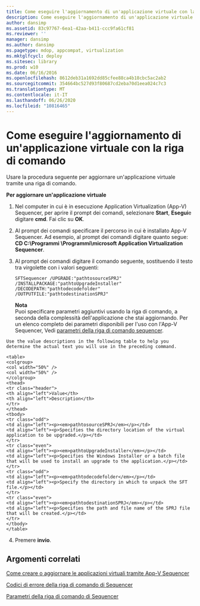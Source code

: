 ```yaml
---
title: Come eseguire l'aggiornamento di un'applicazione virtuale con la riga di comando
description: Come eseguire l'aggiornamento di un'applicazione virtuale con la riga di comando
author: dansimp
ms.assetid: 83c97767-6ea1-42aa-b411-ccc9fa61cf81
ms.reviewer: ''
manager: dansimp
ms.author: dansimp
ms.pagetype: mdop, appcompat, virtualization
ms.mktglfcycl: deploy
ms.sitesec: library
ms.prod: w10
ms.date: 06/16/2016
ms.openlocfilehash: 8612deb31a1692dd85cfee88ca4b18cbc5ac2ab2
ms.sourcegitcommit: 354664bc527d93f80687cd2eba70d1eea024c7c3
ms.translationtype: MT
ms.contentlocale: it-IT
ms.lasthandoff: 06/26/2020
ms.locfileid: "10816465"
---
```

# Come eseguire l'aggiornamento di un'applicazione virtuale con la riga di comando


Usare la procedura seguente per aggiornare un'applicazione virtuale tramite una riga di comando.

**Per aggiornare un'applicazione virtuale**

1.  Nel computer in cui è in esecuzione Application Virtualization (App-V) Sequencer, per aprire il prompt dei comandi, selezionare **Start**, **Esegui**e digitare **cmd**. Fai clic su **OK**.

2.  Al prompt dei comandi specificare il percorso in cui è installato App-V Sequencer. Ad esempio, al prompt dei comandi digitare quanto segue: **CD C:\\Programmi \\Programmi\\microsoft Application Virtualization Sequencer**.

3.  Al prompt dei comandi digitare il comando seguente, sostituendo il testo tra virgolette con i valori seguenti:

    `SFTSequencer /UPGRADE:"pathtosourceSPRJ" /INSTALLPACKAGE:"pathtoUpgradeInstaller" /DECODEPATH:"pathtodecodefolder" /OUTPUTFILE:"pathtodestinationSPRJ"`

    **Nota**  
    Puoi specificare parametri aggiuntivi usando la riga di comando, a seconda della complessità dell'applicazione che stai aggiornando. Per un elenco completo dei parametri disponibili per l'uso con l'App-V Sequencer, Vedi [parametri della riga di comando sequencer](sequencer-command-line-parameters.md).



~~~
Use the value descriptions in the following table to help you determine the actual text you will use in the preceding command.

<table>
<colgroup>
<col width="50%" />
<col width="50%" />
</colgroup>
<thead>
<tr class="header">
<th align="left">Value</th>
<th align="left">Description</th>
</tr>
</thead>
<tbody>
<tr class="odd">
<td align="left"><p><em>pathtosourceSPRJ</em></p></td>
<td align="left"><p>Specifies the directory location of the virtual application to be upgraded.</p></td>
</tr>
<tr class="even">
<td align="left"><p><em>pathtoUpgradeInstaller</em></p></td>
<td align="left"><p>Specifies the Windows Installer or a batch file that will be used to install an upgrade to the application.</p></td>
</tr>
<tr class="odd">
<td align="left"><p><em>pathtodecodefolder</em></p></td>
<td align="left"><p>Specify the directory in which to unpack the SFT file.</p></td>
</tr>
<tr class="even">
<td align="left"><p><em>pathtodestinationSPRJ</em></p></td>
<td align="left"><p>Specifies the path and file name of the SPRJ file that will be created.</p></td>
</tr>
</tbody>
</table>
~~~



4. Premere **invio**.

## Argomenti correlati


[Come creare o aggiornare le applicazioni virtuali tramite App-V Sequencer](how-to-create-or-upgrade-virtual-applications-using--the-app-v-sequencer.md)

[Codici di errore della riga di comando di Sequencer](sequencer-command-line-error-codes.md)

[Parametri della riga di comando di Sequencer](sequencer-command-line-parameters.md)









